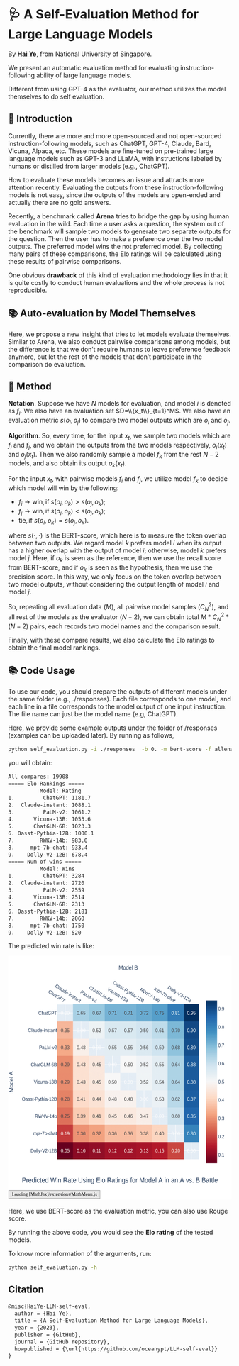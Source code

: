 # 🩺 A Self-Evaluation Method for Large Language Models

By [**Hai Ye**](https://oceanypt.github.io/), from National University of Singapore.

We present an automatic evaluation method for evaluating instruction-following ability of large language models. 

Different from using GPT-4 as the evaluator, our method utilizes the model themselves to do self evaluation. 



## :blue_book: Introduction

Currently, there are more and more open-sourced and not open-sourced instruction-following models, such as ChatGPT, GPT-4, Claude, Bard, Vicuna, Alpaca, etc. These models are fine-tuned on pre-trained large language models such as GPT-3 and LLaMA, with instructions labeled by humans or distilled from larger models (e.g., ChatGPT). 

How to evaluate these models becomes an issue and attracts more attention recently. Evaluating the outputs from these instruction-following models is not easy, since the outputs of the models are open-ended and actually there are no gold answers. 

Recently, a benchmark called **Arena** tries to bridge the gap by using human evaluation in the wild. Each time a user asks a question, the system out of the benchmark will sample two models to generate two separate outputs for the question. Then the user has to make a preference over the two model outputs. The preferred model wins the not preferred model. By collecting many pairs of these comparisons, the Elo ratings will be calculated using these results of pairwise comparisons. 

One obvious **drawback** of this kind of evaluation methodology lies in that it is quite costly to conduct human evaluations and the whole process is not reproducible. 



## :books: Auto-evaluation by Model Themselves

Here, we propose a new insight that tries to let models evaluate themselves. Similar to Arena, we also conduct pairwise comparisons among models, but the difference is that we don’t require humans to leave preference feedback anymore, but let the rest of the models that don’t participate in the comparison do evaluation. 


## :notebook_with_decorative_cover: Method

**Notation**. Suppose we have $N$ models for evaluation, and model $i$ is denoted as $f_i$. We also have an evaluation set $D=\\{x_t\\}_{t=1}^M$. We also have an evaluation metric $s(o_i,o_j)$ to compare two model outputs which are $o_i$ and $o_j$.

**Algorithm**. So, every time, for the input $x_t$, we sample two models which are $f_i$ and $f_j$, and we obtain the outputs from the two models respectively, $o_i(x_t)$ and $o_j(x_t)$. Then we also randomly sample a model $f_k$ from the rest $N-2$ models, and also obtain its output $o_k(x_t)$. 

For the input $x_t$, with pairwise models $f_i$ and $f_j$, we utilize model $f_k$ to decide which model will win by the following:

- $f_i \rightarrow \text{win}, \text{if} \ s(o_i, o_k) > s(o_j, o_k);$
- $f_j \rightarrow \text{win}, \text{if} \ s(o_i, o_k) < s(o_j, o_k);$
- $\text{tie}, \text{if} \ s(o_i, o_k) = s(o_j, o_k).$

where $s(\cdot, \cdot)$ is the BERT-score, which here is to measure the token overlap between two outputs. We regard model $k$ prefers model $i$ when its output has a higher overlap with the output of model $i$; otherwise, model $k$ prefers model $j$. Here, if $o_k$ is seen as the reference, then we use the recall score from BERT-score, and if $o_k$ is seen as the hypothesis, then we use the precision score. In this way, we only focus on the token overlap between two model outputs, without considering the output length of model $i$ and model $j$.

So, repeating all evaluation data ($M$), all pairwise model samples ($C_N^2$), and all rest of the models as the evaluator ($N-2$), we can obtain total $M * C_N^2 * (N-2)$ pairs, each records two model names and the comparison result. 

Finally, with these compare results, we also calculate the Elo ratings to obtain the final model rankings.





## :books: Code Usage
To use our code, you should prepare the outputs of different models under the same folder (e.g., ./responses). Each file corresponds to one model, and each line in a file corresponds to the model output of one input instruction. The file name can just be the model name (e.g, ChatGPT).

Here, we provide some example outputs under the folder of /responses (examples can be uploaded later). By running as follows, 
```bash
python self_evaluation.py -i ./responses  -b 0. -m bert-score -f allenai/longformer-large-4096
```
you will obtain:
```
All compares: 19908
===== Elo Rankings =====
          Model: Rating
1.         ChatGPT: 1181.7
2.  Claude-instant: 1088.1
3.         PaLM-v2: 1061.2
4.      Vicuna-13B: 1053.6
5.      ChatGLM-6B: 1023.3
6. Oasst-Pythia-12B: 1000.1
7.        RWKV-14b: 983.0
8.     mpt-7b-chat: 933.4
9.    Dolly-V2-12B: 678.4
===== Num of wins =====
          Model: Wins
1.         ChatGPT: 3284
2.  Claude-instant: 2720
3.         PaLM-v2: 2559
4.      Vicuna-13B: 2514
5.      ChatGLM-6B: 2313
6. Oasst-Pythia-12B: 2181
7.        RWKV-14b: 2060
8.     mpt-7b-chat: 1750
9.    Dolly-V2-12B: 520
```

The predicted win rate is like:

<img src="image/eval_results.png" alt="eval-result" width="550" height="550">



Here, we use BERT-score as the evaluation metric, you can also use Rouge score. 

By running the above code, you would see the **Elo rating** of the tested models.



To know more information of the arguments, run:
```bash
python self_evaluation.py -h
```






## Citation
```
@misc{HaiYe-LLM-self-eval,
  author = {Hai Ye},
  title = {A Self-Evaluation Method for Large Language Models},
  year = {2023},
  publisher = {GitHub},
  journal = {GitHub repository},
  howpublished = {\url{https://github.com/oceanypt/LLM-self-eval}}
}
```

